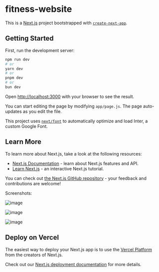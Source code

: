 # fitness-website
This is a [Next.js](https://nextjs.org/) project bootstrapped with [`create-next-app`](https://github.com/vercel/next.js/tree/canary/packages/create-next-app).

## Getting Started

First, run the development server:

```bash
npm run dev
# or
yarn dev
# or
pnpm dev
# or
bun dev
```

Open [http://localhost:3000](http://localhost:3000) with your browser to see the result.

You can start editing the page by modifying `app/page.js`. The page auto-updates as you edit the file.

This project uses [`next/font`](https://nextjs.org/docs/basic-features/font-optimization) to automatically optimize and load Inter, a custom Google Font.

## Learn More

To learn more about Next.js, take a look at the following resources:

- [Next.js Documentation](https://nextjs.org/docs) - learn about Next.js features and API.
- [Learn Next.js](https://nextjs.org/learn) - an interactive Next.js tutorial.

You can check out [the Next.js GitHub repository](https://github.com/vercel/next.js/) - your feedback and contributions are welcome!


Screenshots:

![image](https://github.com/GriffinAnnshual/fitness-website-landing-page/assets/77448860/7642e11d-49e0-4134-a61e-e7bf1c4d6fe2)


![image](https://github.com/GriffinAnnshual/fitness-website-landing-page/assets/77448860/a2da6176-d7a9-4407-bf50-cc5b0efd58ef)

![image](https://github.com/GriffinAnnshual/fitness-website-landing-page/assets/77448860/92e16a7e-e40e-4b94-b7a1-0f1e2df180e0)



## Deploy on Vercel

The easiest way to deploy your Next.js app is to use the [Vercel Platform](https://vercel.com/new?utm_medium=default-template&filter=next.js&utm_source=create-next-app&utm_campaign=create-next-app-readme) from the creators of Next.js.

Check out our [Next.js deployment documentation](https://nextjs.org/docs/deployment) for more details.
